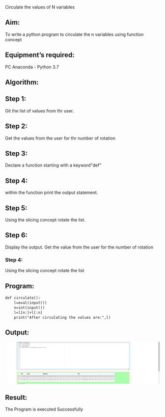 Circulate the values of N variables
## Aim:
To write a python program to circulate the n variables using function concept
## Equipment’s required:
PC
Anaconda - Python 3.7
## Algorithm: 
## Step 1:
Git the list of values from thr user.
## Step 2:
Get the values from the user for thr number of rotation
## Step 3:
Declare a function starting with a keyword"def"
## Step 4:
within the function print the output statement.
## Step 5:
Using the slicing concept rotate the list.
## Step 6:
Display the output. 
Get the value from the user for the number of rotation
### Step 4: 
Using the slicing concept rotate the list
 
## Program:
```
def circulate():
    l=eval(input())
    n=int(input())
    l=l[n:]+l[:n]
    print("After circulating the values are:",l)
```

## Output:
![model](1.png)

## Result:
The Program is executed Successfully
